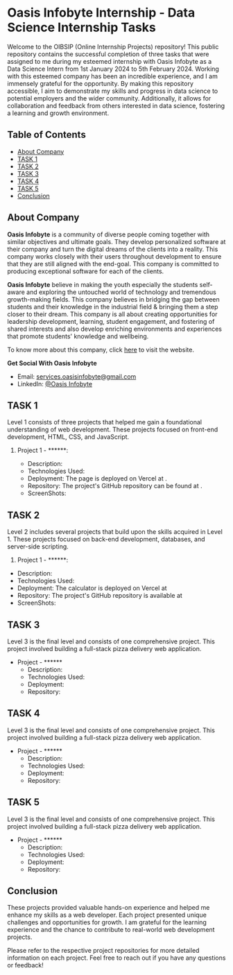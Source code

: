 # Oasis Infobyte Internship - Data Science Internship Tasks

Welcome to the OIBSIP (Online Internship Projects) repository! This public repository contains the successful completion of three tasks that were assigned to me during my esteemed internship with Oasis Infobyte as a Data Science Intern from 1st January 2024 to 5th February 2024. Working with this esteemed company has been an incredible experience, and I am immensely grateful for the opportunity. By making this repository accessible, I aim to demonstrate my skills and progress in data science to potential employers and the wider community. Additionally, it allows for collaboration and feedback from others interested in data science, fostering a learning and growth environment.

## Table of Contents

- [About Company](#about-company)
- [TASK 1](#task-1)
- [TASK 2](#task-2)
- [TASK 3](#task-3)
- [TASK 4](#task-4)
- [TASK 5](#task-5)
- [Conclusion](#conclusion)

## About Company

**Oasis Infobyte** is a community of diverse people coming together with similar objectives and ultimate goals. They develop personalized software at their company and turn the digital dreams of the clients into a reality. This company works closely with their users throughout development to ensure that they are still aligned with the end-goal. This company is committed to producing exceptional software for each of the clients.

**Oasis Infobyte** believe in making the youth especially the students self-aware and exploring the untouched world of technology and tremendous growth-making fields. This company believes in bridging the gap between students and their knowledge in the industrial field & bringing them a step closer to their dream. This company is all about creating opportunities for leadership development, learning, student engagement, and fostering of shared interests and also develop enriching environments and experiences that promote students' knowledge and wellbeing.

To know more about this company, click [here](https://oasisinfobyte.com/) to visit the website. 

**Get Social With Oasis Infobyte** 
- Email: [services.oasisinfobyte@gmail.com](mailto:services.oasisinfobyte@gmail.com)
- LinkedIn: [@Oasis Infobyte](https://www.linkedin.com/company/oasis-infobyte/mycompany/)

## TASK 1

Level 1 consists of three projects that helped me gain a foundational understanding of web development. These projects focused on front-end development, HTML, CSS, and JavaScript.

1. Project 1 - ******:
   

   - Description: 
   - Technologies Used: 
   - Deployment: The page is deployed on Vercel at .
   - Repository: The project's GitHub repository can be found at .
   - ScreenShots: 


## TASK 2

Level 2 includes several projects that build upon the skills acquired in Level 1. These projects focused on back-end development, databases, and server-side scripting.

1.  Project 1 - ******:

   - Description: 
   - Technologies Used: 
   - Deployment: The calculator is deployed on Vercel at 
   - Repository: The project's GitHub repository is available at 
   - ScreenShots: 


## TASK 3

Level 3 is the final level and consists of one comprehensive project. This project involved building a full-stack pizza delivery web application.

- Project - ******
  - Description: 
  - Technologies Used: 
  - Deployment: 
  - Repository:
 
## TASK 4

Level 3 is the final level and consists of one comprehensive project. This project involved building a full-stack pizza delivery web application.

- Project - ******
  - Description: 
  - Technologies Used: 
  - Deployment: 
  - Repository:
 
## TASK 5

Level 3 is the final level and consists of one comprehensive project. This project involved building a full-stack pizza delivery web application.

- Project - ******
  - Description: 
  - Technologies Used: 
  - Deployment: 
  - Repository:

## Conclusion

These projects provided valuable hands-on experience and helped me enhance my skills as a web developer. Each project presented unique challenges and opportunities for growth. I am grateful for the learning experience and the chance to contribute to real-world web development projects.

Please refer to the respective project repositories for more detailed information on each project. Feel free to reach out if you have any questions or feedback!
